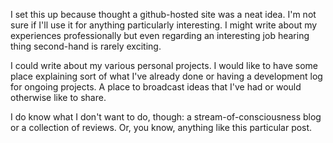 I set this up because thought a github-hosted site was a neat idea. I'm not sure if I'll use it for anything particularly interesting. I might write about my experiences professionally but even regarding an interesting job hearing thing second-hand is rarely exciting.

I could write about my various personal projects. I would like to have some place explaining sort of what I've already done or having a development log for ongoing projects. A place to broadcast ideas that I've had or would otherwise like to share.

I do know what I don't want to do, though: a stream-of-consciousness blog or a collection of reviews. Or, you know, anything like this particular post.

